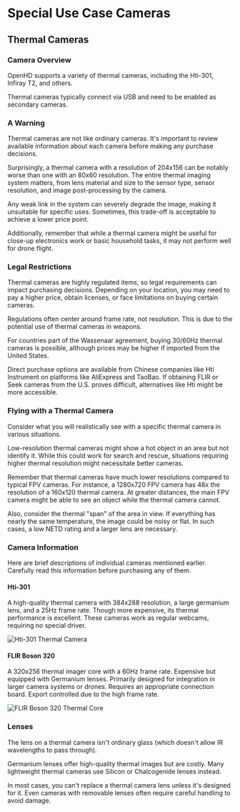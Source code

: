 # Special Use Case Cameras


## Thermal Cameras

### Camera Overview

OpenHD supports a variety of thermal cameras, including the Hti-301, Infiray T2, and others.

Thermal cameras typically connect via USB and need to be enabled as secondary cameras.


### A Warning

Thermal cameras are not like ordinary cameras. It's important to review available information about each camera before making any purchase decisions.

Surprisingly, a thermal camera with a resolution of 204x156 can be notably worse than one with an 80x60 resolution. The entire thermal imaging system matters, from lens material and size to the sensor type, sensor resolution, and image post-processing by the camera.

Any weak link in the system can severely degrade the image, making it unsuitable for specific uses. Sometimes, this trade-off is acceptable to achieve a lower price point.

Additionally, remember that while a thermal camera might be useful for close-up electronics work or basic household tasks, it may not perform well for drone flight.

### Legal Restrictions

Thermal cameras are highly regulated items, so legal requirements can impact purchasing decisions. Depending on your location, you may need to pay a higher price, obtain licenses, or face limitations on buying certain cameras.

Regulations often center around frame rate, not resolution. This is due to the potential use of thermal cameras in weapons.

For countries part of the Wassenaar agreement, buying 30/60Hz thermal cameras is possible, although prices may be higher if imported from the United States.

Direct purchase options are available from Chinese companies like Hti Instrument on platforms like AliExpress and TaoBao. If obtaining FLIR or Seek cameras from the U.S. proves difficult, alternatives like Hti might be more accessible.

### Flying with a Thermal Camera

Consider what you will realistically see with a specific thermal camera in various situations.

Low-resolution thermal cameras might show a hot object in an area but not identify it. While this could work for search and rescue, situations requiring higher thermal resolution might necessitate better cameras.

Remember that thermal cameras have much lower resolutions compared to typical FPV cameras. For instance, a 1280x720 FPV camera has 48x the resolution of a 160x120 thermal camera. At greater distances, the main FPV camera might be able to see an object while the thermal camera cannot.

Also, consider the thermal "span" of the area in view. If everything has nearly the same temperature, the image could be noisy or flat. In such cases, a low NETD rating and a larger lens are necessary.

### Camera Information

Here are brief descriptions of individual cameras mentioned earlier. Carefully read this information before purchasing any of them.

#### Hti-301

A high-quality thermal camera with 384x288 resolution, a large germanium lens, and a 25Hz frame rate. Though more expensive, its thermal performance is excellent. These cameras work as regular webcams, requiring no special driver.

![Hti-301 Thermal Camera](https://github.com/OpenHD/OpenHD/blob/fc9d050b3d8d9bc2493895b558ee2f13f6ec15b1/wiki-content/Thermal-Cameras/hti-301.jpg?raw=true)

#### FLIR Boson 320

A 320x256 thermal imager core with a 60Hz frame rate. Expensive but equipped with Germanium lenses. Primarily designed for integration in larger camera systems or drones. Requires an appropriate connection board. Export controlled due to the high frame rate.

![FLIR Boson 320 Thermal Core](https://github.com/OpenHD/OpenHD/blob/fc9d050b3d8d9bc2493895b558ee2f13f6ec15b1/wiki-content/Thermal-Cameras/flir-boson-320.jpg?raw=true)

### Lenses

The lens on a thermal camera isn't ordinary glass (which doesn't allow IR wavelengths to pass through).

Germanium lenses offer high-quality thermal images but are costly. Many lightweight thermal cameras use Silicon or Chalcogenide lenses instead.

In most cases, you can't replace a thermal camera lens unless it's designed for it. Even cameras with removable lenses often require careful handling to avoid damage.


<!-- The following content is commented out for future use.
#### Seek Compact \([manufacturer](https://www.thermal.com/compact-series.html), [Amazon](https://www.amazon.com/Seek-Thermal-CompactPRO-Resolution-Imaging/dp/B00NYWAHHM)\)

These cameras are inexpensive but have significant lens and sensor issues. A FLIR One G2 is a better option if cost is a primary concern.

#### Seek Compact Pro \([manufacturer](https://www.thermal.com/compact-series.html), [Amazon](https://www.amazon.com/Seek-Thermal-CompactPRO-Resolution-Imaging/dp/B07V34RFLW)\)

Model numbers for these cameras do not end with an X (e.g., UQ-AAA). They are better than the non-pro model, featuring a 320x240 sensor and Chalcogenide lens. Noise may be noticeable in scenes with a small thermal span.

Seek has updated these cameras over time, improving the sensor and firmware.

#### Seek Compact Pro FastFrame \([manufacturer](https://www.thermal.com/compact-series.html), [DigiKey](https://www.digikey.com/en/products/detail/seek-thermal/UQ-AAAX/10230124)\)

Model numbers for these cameras end with an X (e.g., UQ-AAAX). The UQ-EAAX is an export version but is otherwise identical. Similar to the regular Pro, but frame rate is not locked at 9Hz and can exceed 15Hz. Export controlled due to frame rate.

#### Hti-201 \([manufacturer](https://hti-instrument.com/products/ht-201-mobile-phone-thermal-imager)\)

These are similar to Seek Compact Pro cameras and are essentially clones. The camera housing has an awkward shape compared to other thermal cameras.

Real world flight video:

[![FLIR Boson 320 flight](https://github.com/OpenHD/OpenHD/blob/fc9d050b3d8d9bc2493895b558ee2f13f6ec15b1/wiki-content/Thermal-Cameras/flir-boson-320-flight.jpg?raw=true)](https://www.youtube.com/watch?v=PQGDQzf-Z50)
-->
